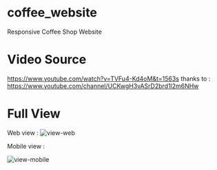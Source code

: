 # coffee_website
Responsive Coffee Shop Website 

# Video Source
https://www.youtube.com/watch?v=TVFu4-Kd4oM&t=1563s
thanks to : https://www.youtube.com/channel/UCKwgH3vASrD2brd1l2m6NHw

# Full View
Web view :
![view-web](https://user-images.githubusercontent.com/59794929/148513021-b29f86e5-ff7a-48fa-925e-85c90cc7cc44.png)

Mobile view :


![view-mobile](https://user-images.githubusercontent.com/59794929/148513944-7b3f57e3-824c-494e-83f9-f2105b4c5b3b.png)
